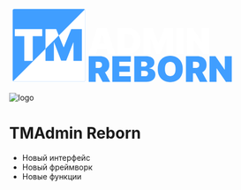 <svg width="409" height="144" viewBox="0 0 409 144" fill="none" xmlns="http://www.w3.org/2000/svg">
<g clip-path="url(#clip0_10_18)">
<mask id="mask0_10_18" style="mask-type:luminance" maskUnits="userSpaceOnUse" x="0" y="0" width="144" height="144">
<path d="M144 0H0V144H144V0Z" fill="white"/>
</mask>
<g mask="url(#mask0_10_18)">
<path d="M135 6.1875H9C7.4467 6.1875 6.1875 7.4467 6.1875 9V135C6.1875 136.553 7.4467 137.812 9 137.812H135C136.553 137.812 137.812 136.553 137.812 135V9C137.812 7.4467 136.553 6.1875 135 6.1875Z" fill="#409EFF"/>
<mask id="mask1_10_18" style="mask-type:alpha" maskUnits="userSpaceOnUse" x="5" y="3" width="201" height="202">
<path d="M139.984 3.89926L5.18262 138.701L71.1045 204.623L205.906 69.8211L139.984 3.89926Z" fill="white"/>
</mask>
<g mask="url(#mask1_10_18)">
<path d="M135 6.18726H9C7.4467 6.18726 6.1875 7.44646 6.1875 8.99976V135C6.1875 136.553 7.4467 137.812 9 137.812H135C136.553 137.812 137.812 136.553 137.812 135V8.99976C137.812 7.44646 136.553 6.18726 135 6.18726Z" fill="white"/>
</g>
<path d="M10.0004 55.3807V42.8523H59.7786V55.3807H42.5518V100.125H27.2269V55.3807H10.0004ZM65.6303 42.8523H84.982L98.2935 75.2918H98.9646L112.276 42.8523H131.628V100.125H116.415V67.014H115.967L103.215 99.6778H94.0427L81.2908 66.7907H80.8431V100.125H65.6303V42.8523Z" fill="white"/>
<mask id="mask2_10_18" style="mask-type:alpha" maskUnits="userSpaceOnUse" x="-7" y="-12" width="256" height="255">
<path d="M155.696 -11.8127L-6.1875 150.071L86.4877 242.746L248.371 80.8625L155.696 -11.8127Z" fill="white"/>
</mask>
<g mask="url(#mask2_10_18)">
<path d="M10.0004 55.3807V42.8523H59.7786V55.3807H42.5518V100.125H27.2269V55.3807H10.0004ZM65.6303 42.8523H84.982L98.2935 75.2918H98.9646L112.276 42.8523H131.628V100.125H116.415V67.014H115.967L103.215 99.6778H94.0427L81.2908 66.7907H80.8431V100.125H65.6303V42.8523Z" fill="#409EFF"/>
</g>
</g>
</g>
<path d="M157.636 87.5455H144L159.364 41H176.636L192 87.5455H178.364L168.182 53.8182H167.818L157.636 87.5455ZM155.091 69.1818H180.727V78.6364H155.091V69.1818Z" fill="white"/>
<path d="M214.392 87.5455H196.483V41H214.21C218.998 41 223.134 41.9318 226.619 43.7955C230.119 45.6439 232.816 48.3106 234.71 51.7955C236.619 55.2652 237.574 59.4242 237.574 64.2727C237.574 69.1212 236.627 73.2879 234.733 76.7727C232.839 80.2424 230.157 82.9091 226.688 84.7727C223.218 86.6212 219.119 87.5455 214.392 87.5455ZM209.119 76.8182H213.938C216.241 76.8182 218.203 76.447 219.824 75.7045C221.46 74.9621 222.703 73.6818 223.551 71.8636C224.415 70.0455 224.847 67.5152 224.847 64.2727C224.847 61.0303 224.407 58.5 223.528 56.6818C222.665 54.8636 221.392 53.5833 219.71 52.8409C218.044 52.0985 215.998 51.7273 213.574 51.7273H209.119V76.8182Z" fill="white"/>
<path d="M243.42 41H259.148L269.966 67.3636H270.511L281.33 41H297.057V87.5455H284.693V60.6364H284.33L273.966 87.1818H266.511L256.148 60.4545H255.784V87.5455H243.42V41Z" fill="white"/>
<path d="M315.682 41V87.5455H303.045V41H315.682Z" fill="white"/>
<path d="M361.943 41V87.5455H351.398L334.58 63.0909H334.307V87.5455H321.67V41H332.398L348.943 65.3636H349.307V41H361.943Z" fill="white"/>
<path d="M144 138.182V91.6364H164.091C167.545 91.6364 170.568 92.2652 173.159 93.5227C175.75 94.7803 177.765 96.5909 179.205 98.9545C180.644 101.318 181.364 104.152 181.364 107.455C181.364 110.788 180.621 113.598 179.136 115.886C177.667 118.174 175.598 119.902 172.932 121.068C170.28 122.235 167.182 122.818 163.636 122.818H151.636V113H161.091C162.576 113 163.841 112.818 164.886 112.455C165.947 112.076 166.758 111.477 167.318 110.659C167.894 109.841 168.182 108.773 168.182 107.455C168.182 106.121 167.894 105.038 167.318 104.205C166.758 103.356 165.947 102.735 164.886 102.341C163.841 101.932 162.576 101.727 161.091 101.727H156.636V138.182H144ZM171.273 116.818L182.909 138.182H169.182L157.818 116.818H171.273Z" fill="#409EFF"/>
<path d="M186.75 138.182V91.6364H220.295V101.818H199.386V109.818H218.568V120H199.386V128H220.205V138.182H186.75Z" fill="#409EFF"/>
<path d="M226.562 138.182V91.6364H246.744C250.29 91.6364 253.267 92.1136 255.676 93.0682C258.1 94.0227 259.926 95.3712 261.153 97.1136C262.396 98.8561 263.017 100.909 263.017 103.273C263.017 104.985 262.638 106.545 261.881 107.955C261.138 109.364 260.093 110.545 258.744 111.5C257.396 112.439 255.82 113.091 254.017 113.455V113.909C256.017 113.985 257.835 114.492 259.472 115.432C261.108 116.356 262.411 117.636 263.381 119.273C264.35 120.894 264.835 122.803 264.835 125C264.835 127.545 264.169 129.811 262.835 131.795C261.517 133.78 259.638 135.341 257.199 136.477C254.759 137.614 251.85 138.182 248.472 138.182H226.562ZM239.199 128.091H245.108C247.229 128.091 248.82 127.697 249.881 126.909C250.941 126.106 251.472 124.924 251.472 123.364C251.472 122.273 251.222 121.348 250.722 120.591C250.222 119.833 249.509 119.258 248.585 118.864C247.676 118.47 246.578 118.273 245.29 118.273H239.199V128.091ZM239.199 110.455H244.381C245.487 110.455 246.464 110.28 247.312 109.932C248.161 109.583 248.82 109.083 249.29 108.432C249.775 107.765 250.017 106.955 250.017 106C250.017 104.561 249.502 103.462 248.472 102.705C247.441 101.932 246.138 101.545 244.562 101.545H239.199V110.455Z" fill="#409EFF"/>
<path d="M314.403 114.909C314.403 120.091 313.396 124.462 311.381 128.023C309.366 131.568 306.646 134.258 303.222 136.091C299.797 137.909 295.979 138.818 291.767 138.818C287.525 138.818 283.691 137.902 280.267 136.068C276.858 134.22 274.146 131.523 272.131 127.977C270.131 124.417 269.131 120.061 269.131 114.909C269.131 109.727 270.131 105.364 272.131 101.818C274.146 98.2576 276.858 95.5682 280.267 93.75C283.691 91.9167 287.525 91 291.767 91C295.979 91 299.797 91.9167 303.222 93.75C306.646 95.5682 309.366 98.2576 311.381 101.818C313.396 105.364 314.403 109.727 314.403 114.909ZM301.403 114.909C301.403 112.121 301.032 109.773 300.29 107.864C299.562 105.939 298.479 104.485 297.04 103.5C295.616 102.5 293.858 102 291.767 102C289.676 102 287.911 102.5 286.472 103.5C285.047 104.485 283.964 105.939 283.222 107.864C282.494 109.773 282.131 112.121 282.131 114.909C282.131 117.697 282.494 120.053 283.222 121.977C283.964 123.886 285.047 125.341 286.472 126.341C287.911 127.326 289.676 127.818 291.767 127.818C293.858 127.818 295.616 127.326 297.04 126.341C298.479 125.341 299.562 123.886 300.29 121.977C301.032 120.053 301.403 117.697 301.403 114.909Z" fill="#409EFF"/>
<path d="M320.25 138.182V91.6364H340.341C343.795 91.6364 346.818 92.2652 349.409 93.5227C352 94.7803 354.015 96.5909 355.455 98.9545C356.894 101.318 357.614 104.152 357.614 107.455C357.614 110.788 356.871 113.598 355.386 115.886C353.917 118.174 351.848 119.902 349.182 121.068C346.53 122.235 343.432 122.818 339.886 122.818H327.886V113H337.341C338.826 113 340.091 112.818 341.136 112.455C342.197 112.076 343.008 111.477 343.568 110.659C344.144 109.841 344.432 108.773 344.432 107.455C344.432 106.121 344.144 105.038 343.568 104.205C343.008 103.356 342.197 102.735 341.136 102.341C340.091 101.932 338.826 101.727 337.341 101.727H332.886V138.182H320.25ZM347.523 116.818L359.159 138.182H345.432L334.068 116.818H347.523Z" fill="#409EFF"/>
<path d="M403.273 91.6364V138.182H392.727L375.909 113.727H375.636V138.182H363V91.6364H373.727L390.273 116H390.636V91.6364H403.273Z" fill="#409EFF"/>
<defs>
<clipPath id="clip0_10_18">
<rect width="144" height="144" fill="white"/>
</clipPath>
</defs>
</svg>

![logo](https://github.com/user-attachments/assets/494b669f-f591-4520-9edc-c26e90a43b8f)

# TMAdmin Reborn
 - Новый интерфейс
 - Новый фреймворк
 - Новые функции
